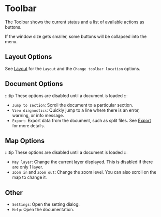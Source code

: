 # Toolbar
The Toolbar shows the current status and a list of available actions as buttons.

If the window size gets smaller, some buttons will be collapsed into the <FluentIcon name="MoreHorizontal20Filled" />
menu.

## Layout Options
See [Layout](./layout.md) for the <FluentIcon name="DataTreemap20Regular" /> `Layout` and the <FluentIcon name="Window20Regular"/> `Change toolbar location` options.

## Document Options
:::tip
These options are disabled until a document is loaded
:::

- <FluentIcon name="ListBarTree20Regular"/> `Jump to section`: Scroll the document to a particular section.
- <FluentIcon name="DocumentError20Regular" /> `View diagnostics`: Quickly jump to a line where there is an error, warning, or info message.
- <FluentIcon name="ArrowDownload20Regular" /> `Export`: Export data from the document, such as split files. See [Export](./export.md) for more details.

## Map Options
:::tip
These options are disabled until a document is loaded
:::
- <FluentIcon name="Layer20Regular"/> `May layer`: Change the current layer displayed. This is disabled if there are only 1 layer.
- <FluentIcon name="ZoomIn20Regular"/> `Zoom in` and <FluentIcon name="ZoomOut20Regular"/> `Zoom out`: Change the zoom level. You can also scroll on the map to change it.

## Other
- <FluentIcon name="Settings20Regular" /> `Settings`: Open the setting dialog.
- <FluentIcon name="BookQuestionMark20Regular" /> `Help`: Open the documentation.
